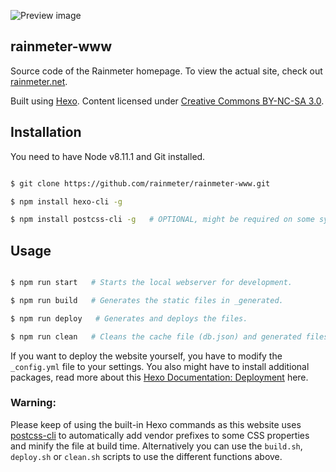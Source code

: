 ![Preview image](https://i.imgur.com/5F1eYda.png)

## rainmeter-www
Source code of the Rainmeter homepage. To view the actual site, check out [rainmeter.net](http://rainmeter.net).


Built using [Hexo](https://github.com/hexojs/hexo). Content licensed under [Creative Commons BY-NC-SA 3.0](http://creativecommons.org/licenses/by-nc-sa/3.0/).

  
  

## Installation

  

You need to have Node v8.11.1 and Git installed.

  

``` bash

$ git clone https://github.com/rainmeter/rainmeter-www.git

$ npm install hexo-cli -g

$ npm install postcss-cli -g   # OPTIONAL, might be required on some systems

```

  

## Usage

  

``` bash

$ npm run start   # Starts the local webserver for development.

$ npm run build   # Generates the static files in _generated.

$ npm run deploy   # Generates and deploys the files.

$ npm run clean   # Cleans the cache file (db.json) and generated files (public).

```

  

If you want to deploy the website yourself, you have to modify the `_config.yml` file to your settings. You also might have to install additional packages, read more about this [Hexo Documentation: Deployment](https://hexo.io/docs/deployment) here.
  
### Warning:
Please keep of using the built-in Hexo commands as this website uses [postcss-cli](https://github.com/postcss/postcss-cli) to automatically add vendor prefixes to some CSS properties and minify the file at build time. Alternatively you can use the `build.sh`, `deploy.sh` or `clean.sh` scripts to use the different functions above.

